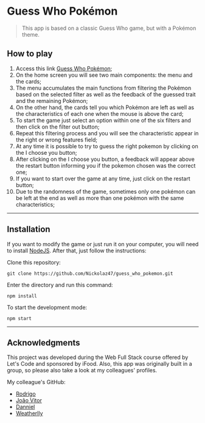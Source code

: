 # Guess Who Pokémon

> This app is based on a classic Guess Who game, but with a Pokémon theme.

## How to play

1. Access this link [Guess Who Pokémon](https://nickolaz47.github.io/guess_who_pokemon/);
2. On the home screen you will see two main components: the menu and the cards;
3. The menu accumulates the main functions from filtering the Pokémon based on the selected filter as well as the feedback of the guessed trait and the remaining Pokémon;
4. On the other hand, the cards tell you which Pokémon are left as well as the characteristics of each one when the mouse is above the card;
5. To start the game just select an option within one of the six filters and then click on the filter out button;
6. Repeat this filtering process and you will see the characteristic appear in the right or wrong features field;
7. At any time it is possible to try to guess the right pokemon by clicking on the I choose you button;
8. After clicking on the I choose you button, a feedback will appear above the restart button informing you if the pokemon chosen was the correct one;
9. If you want to start over the game at any time, just click on the restart button;
10. Due to the randomness of the game, sometimes only one pokémon can be left at the end as well as more than one pokémon with the same characteristics;

---

## Installation

If you want to modify the game or just run it on your computer, you will need to install [NodeJS](https://nodejs.org/en/download/). After that, just follow the instructions:

Clone this repository:

```
git clone https://github.com/Nickolaz47/guess_who_pokemon.git
```

Enter the directory and run this command:

```
npm install
```

To start the development mode:

```
npm start
```

---

## Acknowledgments

This project was developed during the Web Full Stack course offered by Let's Code and sponsored by iFood. Also, this app was originally built in a group, so please also take a look at my colleagues' profiles.

My colleague's GitHub:

- [Rodrigo](https://github.com/rodrigomendes47)
- [João Vitor](https://github.com/JaoVit0r)
- [Danniel](https://github.com/ddiasguto)
- [Weatherlly](https://github.com/Weatherlly)
